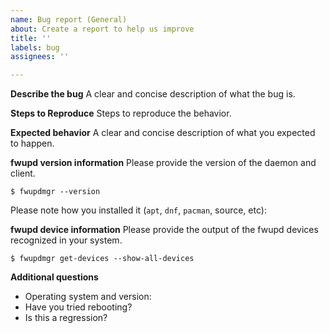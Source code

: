 ```yaml
---
name: Bug report (General)
about: Create a report to help us improve
title: ''
labels: bug
assignees: ''

---
```


**Describe the bug**
A clear and concise description of what the bug is.


**Steps to Reproduce**
Steps to reproduce the behavior.


**Expected behavior**
A clear and concise description of what you expected to happen.

**fwupd version information**
Please provide the version of the daemon and client.
```shell
$ fwupdmgr --version
```

Please note how you installed it (`apt`, `dnf`, `pacman`, source, etc):

**fwupd device information**
Please provide the output of the fwupd devices recognized in your system.

```shell
$ fwupdmgr get-devices --show-all-devices
```

**Additional questions**
- Operating system and version:
- Have you tried rebooting?
- Is this a regression?

